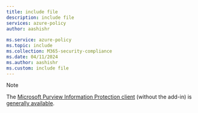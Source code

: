 ```yaml
---
title: include file
description: include file
services: azure-policy
author: aashishr
 
ms.service: azure-policy
ms.topic: include
ms.collection: M365-security-compliance
ms.date: 04/11/2024
ms.author: aashishr
ms.custom: include file
---
```



> [!NOTE]
> The [Microsoft Purview Information Protection client](https://www.microsoft.com/en-us/download/details.aspx?id=53018) (without the add-in) is [generally available](/purview/information-protection-client-relnotes).

